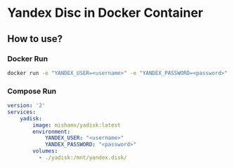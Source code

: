 Yandex Disc in Docker Container
===============================

How to use?
-----------


### Docker Run

```bash
docker run -e "YANDEX_USER=<username>" -e "YANDEX_PASSWORD=<password>" mishamx/yadisk:latest
```

### Compose Run

```yaml
version: '2'
services:
    yadisk:
        image: mishamx/yadisk:latest
        environment:
            YANDEX_USER: "<username>"
            YANDEX_PASSWORD: "<password>"
        volumes:
          - ./yadisk:/mnt/yandex.disk/

```